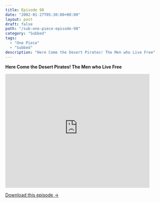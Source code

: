 ```yaml
---
title: Episode 98
date: "2002-01-27T05:30:00+00:00"
layout: post
draft: false
path: "/sub-one-piece-episode-98"
category: "Subbed"
tags:
  - "One Piece"
  - "Subbed"
description: "Here Come the Desert Pirates! The Men who Live Free"
---
```


**Here Come the Desert Pirates! The Men who Live Free**

<iframe width="640" height="360" src="https://www.rapidvideo.com/e/FX3CP5V0X0" frameborder="0" marginwidth=0 marginheight=0 scrolling=no allowfullscreen style="max-width:90%;"></iframe>

<a href="http://ouo.io/qs/eCodkFEQ?s=https://www.rapidvideo.com/d/FX3CP5V0X0" class="styled_a">Download this episode →</a>

